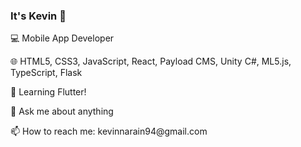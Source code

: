 ### It's Kevin 👋

💻 Mobile App Developer
<p>
🌐  HTML5, CSS3, JavaScript, React, Payload CMS, Unity C#, ML5.js, TypeScript, Flask
<p>
<p>
🌱 Learning Flutter!
<p>
<p>
💬 Ask me about anything
<p>
📫 How to reach me: kevinnarain94@gmail.com

